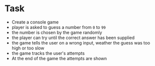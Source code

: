 # Task

- Create a console game
- player is asked to guess a number from `0` to `99`
- the number is chosen by the game randomly
- the player can try until the correct answer has been supplied
- the game tells the user on a wrong input, weather the guess was too high or
  too slow
- the game tracks the user's attempts
- At the end of the game the attempts are shown
